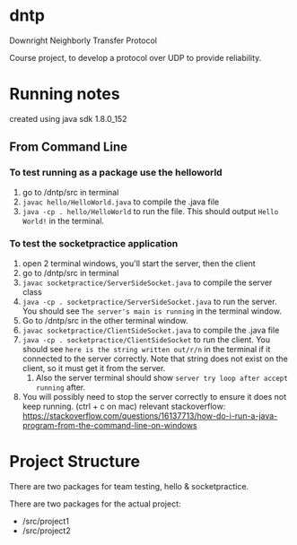 # dntp

Downright Neighborly Transfer Protocol

Course project, to develop a protocol over UDP to provide reliability.

# Running notes
created using java sdk 1.8.0_152
 
## From Command Line
### To test running as a package use the helloworld
1. go to /dntp/src in terminal
1. `javac hello/HelloWorld.java`    to compile the .java file
1. `java -cp . hello/HelloWorld`    to run the file. This should output `Hello World!` in the terminal.

### To test the socketpractice application
1. open 2 terminal windows, you'll start the server, then the client
1. go to /dntp/src in terminal
1. `javac socketpractice/ServerSideSocket.java` to compile the server class
1.  `java -cp . socketpractice/ServerSideSocket.java` to run the server. You should see `The server's main is running` in the terminal window.
1. Go to /dntp/src in the other terminal window.
1. `javac socketpractice/ClientSideSocket.java` to compile the .java file
1. `java -cp . socketpractice/ClientSideSocket` to run the client. You should see `here is the string written out/r/n` in the terminal if it connected to the server correctly. Note that string does not exist on the client, so it must get it from the server.
    1. Also the server terminal should show `server try loop after accept running` after.
1. You will possibly need to stop the server correctly to ensure it does not keep running. (ctrl + c on mac)
relevant stackoverflow:   https://stackoverflow.com/questions/16137713/how-do-i-run-a-java-program-from-the-command-line-on-windows

# Project Structure
There are two packages for team testing, hello & socketpractice.

There are two packages for the actual project:
- /src/project1
- /src/project2